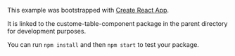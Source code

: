 This example was bootstrapped with [Create React App](https://github.com/facebook/create-react-app).

It is linked to the custome-table-component package in the parent directory for development purposes.

You can run `npm install` and then `npm start` to test your package.
